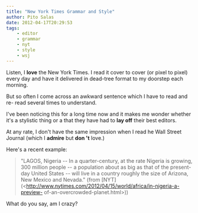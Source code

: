 ```yaml
---
title: "New York Times Grammar and Style"
author: Pito Salas
date: 2012-04-17T20:29:53
tags:
    - editor
    - grammar
    - nyt
    - style
    - wsj
---
```




Listen, I **love** the New York Times. I read it cover to cover (or pixel to
pixel) every day and have it delivered in dead-tree format to my doorstep each
morning.

But so often I come across an awkward sentence which I have to read and re-
read several times to understand.

I've been noticing this for a long time now and it makes me wonder whether
it's a stylistic thing or a that they have had to **lay off** their best
editors.

At any rate, I don't have the same impression when I read he Wall Street
Journal (which I **admire** but **don 't** love.)

Here's a recent example:

> "LAGOS, Nigeria -- In a quarter-century, at the rate Nigeria is growing, 300
> million people -- a population about as big as that of the present-day
> United States -- will live in a country roughly the size of Arizona, New
> Mexico and Nevada." (from
> [NYT](<http://www.nytimes.com/2012/04/15/world/africa/in-nigeria-a-preview-
> of-an-overcrowded-planet.html>))

What do you say, am I crazy?


